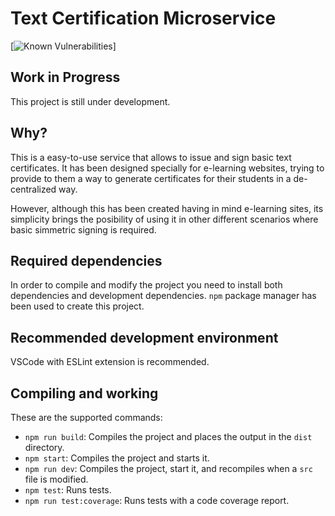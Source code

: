 # Text Certification Microservice

[![Known Vulnerabilities](https://snyk.io/test/github/oegea/certification-service/badge.svg)]

## Work in Progress

This project is still under development.

## Why?

This is a easy-to-use service that allows to issue and sign basic text certificates. It has been designed specially for e-learning websites, trying to provide to them a way to generate certificates for their students in a de-centralized way.

However, although this has been created having in mind e-learning sites, its simplicity brings the posibility of using it in other different scenarios where basic simmetric signing is required.

## Required dependencies

In order to compile and modify the project you need to install both dependencies and development dependencies.
`npm` package manager has been used to create this project.

## Recommended development environment

VSCode with ESLint extension is recommended.

## Compiling and working

These are the supported commands:
* `npm run build`: Compiles the project and places the output in the `dist` directory.
* `npm start`: Compiles the project and starts it.
* `npm run dev`: Compiles the project, start it, and recompiles when a `src` file is modified.
* `npm test`: Runs tests.
* `npm run test:coverage`: Runs tests with a code coverage report.